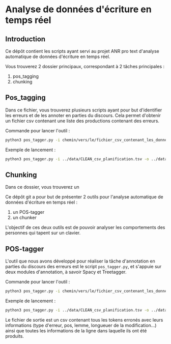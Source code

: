 # Analyse de données d'écriture en temps réel

## Introduction

Ce dépôt contient les scripts ayant servi au projet ANR pro text d'analyse automatique de données d'écriture en temps réel.

Vous trouverez 2 dossier principaux, correspondant à 2 tâches principales :

1. pos_tagging
2. chunking

## Pos_tagging

Dans ce fichier, vous trouverez plusieurs scripts ayant pour but d'identifier les erreurs et de les annoter en parties du discours. Cela permet d'obtenir un fichier csv contenant une liste des productions contenant des erreurs.

Commande pour lancer l'outil :
```sh
python3 pos_tagger.py -i chemin/vers/le/fichier_csv_contenant_les_donnees -o chemin/vers/le/fichier_csv_de_resultats
```

Exemple de lancement :
```sh
python3 pos_tagger.py -i ../data/CLEAN_csv_planification.tsv -o ../data/annotation_erreurs_treetagger.csv
```


## Chunking

Dans ce dossier, vous trouverez un




Ce dépôt git a pour but de présenter 2 outils pour l'analyse automatique de données d'écriture en temps réel :

1. un POS-tagger
2. un chunker

L'objectif de ces deux outils est de pouvoir analyser les comportements des personnes qui tapent sur un clavier.


## POS-tagger

L'outil que nous avons développé pour réaliser la tâche d'annotation en parties du discours des erreurs est le script `pos_tagger.py`, et s'appuie sur deux modules d'annotation, à savoir Spacy et Treetagger.

Commande pour lancer l'outil :
```sh
python3 pos_tagger.py -i chemin/vers/le/fichier_csv_contenant_les_donnees -o chemin/vers/le/fichier_csv_de_resultats
```

Exemple de lancement :
```sh
python3 pos_tagger.py -i ../data/CLEAN_csv_planification.tsv -o ../data/annotation_erreurs_treetagger.csv
```

Le fichier de sortie est un csv contenant tous les tokens erronés avec leurs informations (type d'erreur, pos, lemme, longueuer de la modification...) ainsi que toutes les informations de la ligne dans laquelle ils ont été produits.
